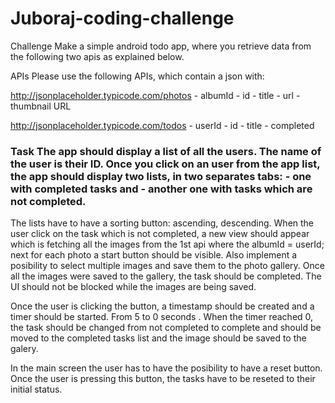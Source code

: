 # Juboraj-coding-challenge



Challenge
Make a simple android todo app, where you retrieve data from the following two apis as explained below.

APIs
Please use the following APIs, which contain a json with:

http://jsonplaceholder.typicode.com/photos - albumId - id - title - url - thumbnail URL

http://jsonplaceholder.typicode.com/todos - userId - id - title - completed

### Task The app should display a list of all the users. The name of the user is their ID. Once you click on an user from the app list, the app should display two lists, in two separates tabs: - one with completed tasks and - another one with tasks which are not completed.

The lists have to have a sorting button: ascending, descending. When the user click on the task which is not completed, a new view should appear which is fetching all the images from the 1st api where the albumId = userId; next for each photo a start button should be visible. Also implement a posibility to select multiple images and save them to the photo gallery. Once all the images were saved to the gallery, the task should be completed. The UI should not be blocked while the images are being saved.

Once the user is clicking the button, a timestamp should be created and a timer should be started. From 5 to 0 seconds . When the timer reached 0, the task should be changed from not completed to complete and should be moved to the completed tasks list and the image should be saved to the galery.

In the main screen the user has to have the posibility to have a reset button. Once the user is pressing this button, the tasks have to be reseted to their initial status.
